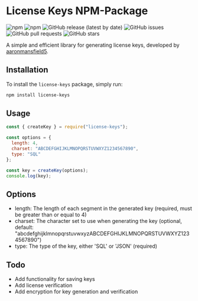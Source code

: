# License Keys NPM-Package

![npm](https://img.shields.io/npm/v/license-keys)
![npm](https://img.shields.io/npm/dt/license-keys)
![GitHub release (latest by date)](https://img.shields.io/github/v/release/aaronmansfield5/License-Keys-NPM-Package)
![GitHub issues](https://img.shields.io/github/issues/aaronmansfield5/License-Keys-NPM-Package)
![GitHub pull requests](https://img.shields.io/github/issues-pr/aaronmansfield5/License-Keys-NPM-Package)
![GitHub stars](https://img.shields.io/github/stars/aaronmansfield5/License-Keys-NPM-Package)

A simple and efficient library for generating license keys, developed by [aaronmansfield5](https://github.com/aaronmansfield5).

## Installation

To install the `license-keys` package, simply run:

```bash
npm install license-keys
```
## Usage
```js
const { createKey } = require("license-keys");

const options = {
  length: 4,
  charset: "ABCDEFGHIJKLMNOPQRSTUVWXYZ1234567890",
  type: "SQL"
};

const key = createKey(options);
console.log(key);
```
## Options
- length: The length of each segment in the generated key (required, must be greater than or equal to 4)
- charset: The character set to use when generating the key (optional, default: "abcdefghijklmnopqrstuvwxyzABCDEFGHIJKLMNOPQRSTUVWXYZ1234567890")
- type: The type of the key, either 'SQL' or 'JSON' (required)

## Todo
- Add functionality for saving keys
- Add license verification
- Add encryption for key generation and verification
